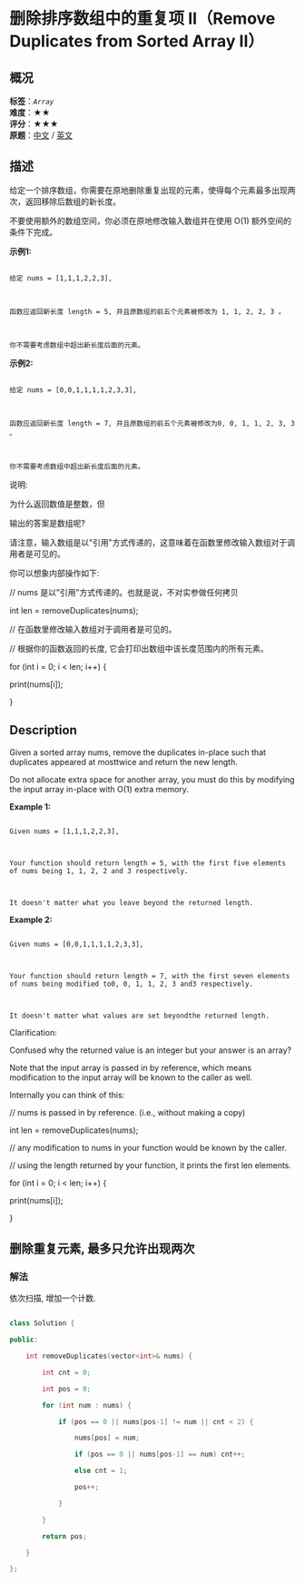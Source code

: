 # 删除排序数组中的重复项 II（Remove Duplicates from Sorted Array II）
## 概况
**标签**：*`Array`*<br>
**难度**：★★<br>
**评分**：★★★<br>
**原题**：[中文](https://leetcode-cn.com/problems/remove-duplicates-from-sorted-array-ii) / [英文](https://leetcode.com/problems/remove-duplicates-from-sorted-array-ii)
## 描述

给定一个排序数组，你需要在原地删除重复出现的元素，使得每个元素最多出现两次，返回移除后数组的新长度。



不要使用额外的数组空间，你必须在原地修改输入数组并在使用 O(1) 额外空间的条件下完成。



**示例1:**

```

给定 nums = [1,1,1,2,2,3],



函数应返回新长度 length = 5, 并且原数组的前五个元素被修改为 1, 1, 2, 2, 3 。



你不需要考虑数组中超出新长度后面的元素。

```



**示例2:**

```

给定 nums = [0,0,1,1,1,1,2,3,3],



函数应返回新长度 length = 7, 并且原数组的前五个元素被修改为0, 0, 1, 1, 2, 3, 3 。



你不需要考虑数组中超出新长度后面的元素。

```





说明:



为什么返回数值是整数，但

输出的答案是数组呢?



请注意，输入数组是以"引用"方式传递的，这意味着在函数里修改输入数组对于调用者是可见的。



你可以想象内部操作如下:



// nums 是以"引用"方式传递的。也就是说，不对实参做任何拷贝

int len = removeDuplicates(nums);



// 在函数里修改输入数组对于调用者是可见的。

// 根据你的函数返回的长度, 它会打印出数组中该长度范围内的所有元素。

for (int i = 0; i < len; i++) {

  print(nums[i]);

}



## Description

Given a sorted array nums, remove the duplicates in-place such that duplicates appeared at mosttwice and return the new length.



Do not allocate extra space for another array, you must do this by modifying the input array in-place with O(1) extra memory.



**Example 1:**

```

Given nums = [1,1,1,2,2,3],



Your function should return length = 5, with the first five elements of nums being 1, 1, 2, 2 and 3 respectively.



It doesn't matter what you leave beyond the returned length.

```



**Example 2:**

```

Given nums = [0,0,1,1,1,1,2,3,3],



Your function should return length = 7, with the first seven elements of nums being modified to0, 0, 1, 1, 2, 3 and3 respectively.



It doesn't matter what values are set beyondthe returned length.

```





Clarification:



Confused why the returned value is an integer but your answer is an array?



Note that the input array is passed in by reference, which means modification to the input array will be known to the caller as well.



Internally you can think of this:





// nums is passed in by reference. (i.e., without making a copy)

int len = removeDuplicates(nums);



// any modification to nums in your function would be known by the caller.

// using the length returned by your function, it prints the first len elements.

for (int i = 0; i < len; i++) {

  print(nums[i]);

}





## 删除重复元素, 最多只允许出现两次

### 解法

依次扫描, 增加一个计数.



```c++

class Solution {

public:

    int removeDuplicates(vector<int>& nums) {

        int cnt = 0;

        int pos = 0;

        for (int num : nums) {

            if (pos == 0 || nums[pos-1] != num || cnt < 2) {

                nums[pos] = num;

                if (pos == 0 || nums[pos-1] == num) cnt++;

                else cnt = 1;

                pos++;

            }

        }

        return pos;

    }

};

```
